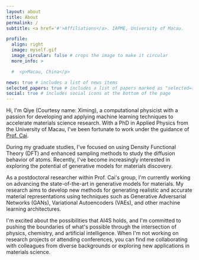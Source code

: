 ```yaml
---
layout: about
title: About
permalink: /
subtitle: <a href='#'>Affiliations</a>. IAPME, University of Macau.

profile:
  align: right
  image: myself.gif
  image_circular: false # crops the image to make it circular
  more_info: >

  #  <p>Macau, China</p>

news: true # includes a list of news items
selected_papers: true # includes a list of papers marked as "selected={true}"
social: true # includes social icons at the bottom of the page
---
```


Hi, I'm Qiye (Courtesy name: Ximing), a computational physicist with a passion for developing and applying machine learning techniques to accelerate materials science research. With a PhD in Applied Physics from the University of Macau, I've been fortunate to work under the guidance of [Prof. Cai](https://iapme.um.edu.mo/staff/academic-staff/cai-yongqing/).

During my graduate studies, I've focused on using Density Functional Theory (DFT) and enhanced sampling methods to study the diffusion behavior of atoms. Recently, I've become increasingly interested in exploring the potential of generative models for materials discovery. 

As a postdoctoral researcher within Prof. Cai's group, I'm currently working on advancing the state-of-the-art in generative models for materials. My research aims to develop new methods for generating realistic and accurate material representations using techniques such as Generative Adversarial Networks (GANs), Variational Autoencoders (VAEs), and other machine learning architectures.

I'm excited about the possibilities that AI4S holds, and I'm committed to pushing the boundaries of what's possible through the intersection of physics, chemistry, and artificial intelligence. When I'm not working on research projects or attending conferences, you can find me collaborating with colleagues from diverse backgrounds or exploring new applications in materials science.
